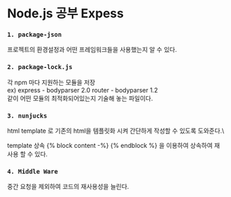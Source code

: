 # Node.js 공부 Expess

### `1. package-json`

프로젝트의 환경설정과 어떤 프레임워크들을 사용했는지 알 수 있다.

### `2. package-lock.js`

각 npm 마다 지원하는 모듈을 저장\
 ex) express - bodyparser 2.0
router - bodyparser 1.2\
 같이 어떤 모듈의 최적화되어있는지 기술해 놓는 파일이다.

### `3. nunjucks`

html template 로 기존의 html을 템플릿화 시켜 간단하게 작성할 수 있도록 도와준다.\

template 상속
{% block content -%} {% endblock %} 을 이용하여 상속하여 재사용 할 수 있다.

### `4. Middle Ware`

중간 요청을 제외하여 코드의 재사용성을 늘린다.
